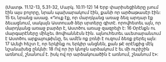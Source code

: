 (Մատթ. 11.12-13, 5.31-32, Մարկ. 10.11-12)
14 Երբ փարիսեցիները լսում էին այս բոլորը, նրան պախարակում էին, քանի որ արծաթասէր էին: 15 Եւ նրանց ասաց. «Դուք էք, որ մարդկանց առաջ ձեզ արդար էք ձեւացնում, սակայն Աստուած ձեր սրտերը գիտէ. որովհետեւ այն, որ մարդկանց առաջ բարձր է, Աստծու առաջ զազրելի է:
16 Օրէնքն ու մարգարէները մինչեւ Յովհաննէսն էին. այնուհետեւ աւետարանւում է Աստծու արքայութիւնը, եւ ամէն ոք բռնի է ուզում ձեռք բերել այն: 17 Աւելի հեշտ է, որ երկինք ու երկիր անցնեն, քան թէ օրէնքից մէկ նշանախեց ընկնի: 18 Ով որ իր կնոջն արձակում է եւ մի ուրիշին առնում, շնանում է. իսկ ով որ արձակուածին է առնում, շնանում է»:
